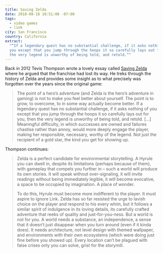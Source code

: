 ```yaml
---
title: Saving Zelda
date: 2018-08-18 18:51:00 -07:00
tags:
  - video games
  - link
city: San Francisco
country: California
extract:
  "“If a legendary quest has no substantial challenge, if it asks nothing of
  you except that you jump through the hoops it so carefully lays out for you, then
  the very legend is unworthy of being told, and retold.”"
---
```


Back in 2012 Tevis Thompson wrote a lovely essay called [Saving Zelda](http://tevisthompson.com/saving-zelda/) where he argued that the franchise had lost its way. He treks through the history of Zelda and provides some insight as to what precisely was forgotten over the years since the original game:

> The point of a hero’s adventure (and Zelda is the hero’s adventure in gaming) is not to make you feel better about yourself. The point is to grow, to overcome, to in some way actually become better. If a legendary quest has no substantial challenge, if it asks nothing of you except that you jump through the hoops it so carefully lays out for you, then the very legend is unworthy of being told, and retold. [...] Meaningful difficulty, in which successes are owned and failures chastise rather than annoy, would more deeply engage the player, making her responsible, necessary, worthy of the legend. Not just the recipient of a gold star, the kind you get for showing up.

Thompson continues:

> Zelda is a perfect candidate for environmental storytelling. A Hyrule you can dwell in, despite its limitations (perhaps because of them), with gameplay that compels you further in – such a world will produce its own stories. It will speak without over-signaling, it will invite readings without being immediately legible, it will become evocative, a space to be occupied by imagination. A place of wonder.
>
> To do this, Hyrule must become more indifferent to the player. It must aspire to ignore Link. Zelda has so far resisted the urge to lavish choice on the player and respond to his every whim, but it follows a similar spirit of indulgence in its loving details, its carefully crafted adventure that reeks of quality and just-for-you-ness. But a world is not for you. A world needs a substance, an independence, a sense that it doesn’t just disappear when you turn around (even if it kinda does). It needs architecture, not level design with themed wallpaper, and environments with their own ecosystems (which were doing just fine before you showed up). Every location can’t be plagued with false crises only you can solve, grist for the storymill.
